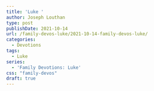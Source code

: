 ```yaml
---
title: 'Luke '
author: Joseph Louthan
type: post
publishDate: 2021-10-14
url: /family-devos-luke/2021-10-14-family-devos-luke/
categories:
  - Devotions
tags:
  - Luke
series:
  - 'Family Devotions: Luke'
css: "family-devos"
draft: true
---
```

